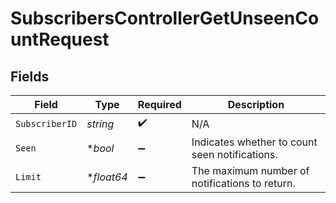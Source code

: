 # SubscribersControllerGetUnseenCountRequest


## Fields

| Field                                          | Type                                           | Required                                       | Description                                    |
| ---------------------------------------------- | ---------------------------------------------- | ---------------------------------------------- | ---------------------------------------------- |
| `SubscriberID`                                 | *string*                                       | :heavy_check_mark:                             | N/A                                            |
| `Seen`                                         | **bool*                                        | :heavy_minus_sign:                             | Indicates whether to count seen notifications. |
| `Limit`                                        | **float64*                                     | :heavy_minus_sign:                             | The maximum number of notifications to return. |